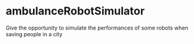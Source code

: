 # ambulanceRobotSimulator
Give the opportunity to simulate the performances of some robots when saving people in a city
